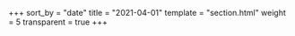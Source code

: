 +++
sort_by = "date"
title = "2021-04-01"
template = "section.html"
weight = 5
transparent = true
+++